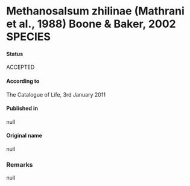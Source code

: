 # Methanosalsum zhilinae (Mathrani et al., 1988) Boone & Baker, 2002 SPECIES

#### Status
ACCEPTED

#### According to
The Catalogue of Life, 3rd January 2011

#### Published in
null

#### Original name
null

### Remarks
null